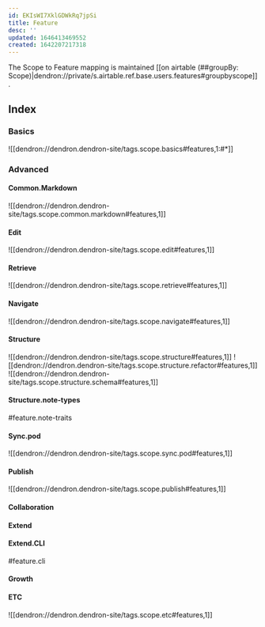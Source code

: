 ```yaml
---
id: EKIsWI7XklGDWkRq7jpSi
title: Feature
desc: ''
updated: 1646413469552
created: 1642207217318
---
```


The Scope to Feature mapping is maintained [[on airtable (##groupBy: Scope)|dendron://private/s.airtable.ref.base.users.features#groupbyscope]].
## Index

### Basics

![[dendron://dendron.dendron-site/tags.scope.basics#features,1:#*]]

### Advanced

#### Common.Markdown

![[dendron://dendron.dendron-site/tags.scope.common.markdown#features,1]]

#### Edit

![[dendron://dendron.dendron-site/tags.scope.edit#features,1]]

#### Retrieve

![[dendron://dendron.dendron-site/tags.scope.retrieve#features,1]]

#### Navigate

![[dendron://dendron.dendron-site/tags.scope.navigate#features,1]]
#### Structure

![[dendron://dendron.dendron-site/tags.scope.structure#features,1]]
![[dendron://dendron.dendron-site/tags.scope.structure.refactor#features,1]]
![[dendron://dendron.dendron-site/tags.scope.structure.schema#features,1]]

#### Structure.note-types

#feature.note-traits

#### Sync.pod

![[dendron://dendron.dendron-site/tags.scope.sync.pod#features,1]]

#### Publish

![[dendron://dendron.dendron-site/tags.scope.publish#features,1]]
  
#### Collaboration

#### Extend

#### Extend.CLI

#feature.cli

#### Growth

#### ETC

![[dendron://dendron.dendron-site/tags.scope.etc#features,1]]

